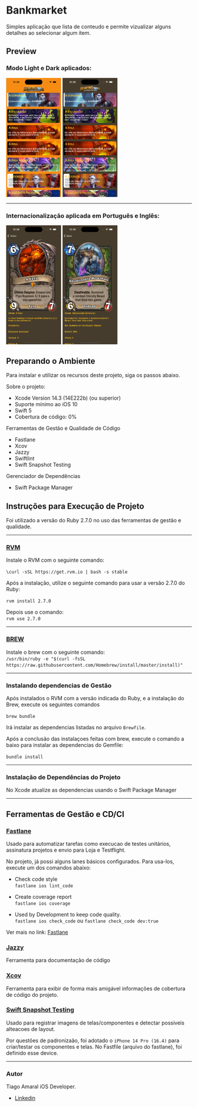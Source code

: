 # Bankmarket

Simples aplicação que lista de conteudo e permite vizualizar alguns detalhes ao selecionar algum item.

## Preview

### Modo Light e Dark aplicados: 
<p float="left">
<kbd><img src="./readmefiles/light-ptbr.png" width="149"/></kbd>
<kbd><img src="./readmefiles/dark-ptbr.png" width="149"/></kbd>
<p>

---

### Internacionalização aplicada em Português e Inglês:

<p float="left">
<kbd><img src="./readmefiles/pt-br.png" width="149"/></kbd>
<kbd><img src="./readmefiles/en-us.png" width="149"/></kbd>
<p>

## Preparando o Ambiente

Para instalar e utilizar os recursos deste projeto, siga os passos abaixo.

Sobre o projeto: <br>
- Xcode Version 14.3 (14E222b) (ou superior)<br>
- Suporte mínimo ao iOS 10<br>
- Swift 5<br>
- Cobertura de código: 0%

Ferramentas de Gestão e Qualidade de Código<br>
- Fastlane
- Xcov
- Jazzy
- Swiftlint
- Swift Snapshot Testing

Gerenciador de Dependências<br>
- Swift Package Manager

## Instruções para Execução de Projeto

Foi utilizado a versão do Ruby 2.7.0 no uso das ferramentas de gestão e qualidade.

---

### [RVM](https://rvm.io/)

Instale o RVM com o seguinte comando: <br>

```\curl -sSL https://get.rvm.io | bash -s stable```

Após a instalação, utilize o seguinte comando para usar a versão 2.7.0 do Ruby:

```rvm install 2.7.0```

Depois use o comando: <br>
```rvm use 2.7.0```

---

### [BREW](https://brew.sh/)

Instale o brew com o seguinte comando: <br>
```/usr/bin/ruby -e "$(curl -fsSL https://raw.githubusercontent.com/Homebrew/install/master/install)"```

---
### Instalando dependencias de Gestão

Após instalados o RVM com a versão indicada do Ruby, e a instalação do Brew, execute os seguintes comandos

```brew bundle```

Irá instalar as dependencias listadas no arquivo `Brewfile`.

Após a conclusão das instalaçoes feitas com brew, execute o comando a baixo para instalar as dependencias do Gemfile:

```bundle install```

---

### Instalação de Dependências do Projeto

No Xcode atualize as dependencias usando o Swift Package Manager

---

## Ferramentas de Gestão e CD/CI

### [Fastlane](https://docs.fastlane.tools/getting-started/ios/setup/)

Usado para automatizar tarefas como execucao de testes unitários, assinatura projetos e envio para Loja e Testflight.

No projeto, já possi alguns lanes básicos configurados. Para usa-los, execute um dos comandos abaixo:

- Check code style<br>
```fastlane ios lint_code```

- Create coverage report<br>
```fastlane ios coverage```

- Used by Development to keep code quality.<br>
```fastlane ios check_code``` ou ```fastlane check_code dev:true```

Ver mais no link: [Fastlane](https://fastlane.tools)

### [Jazzy](https://github.com/realm/jazzy)

Ferramenta para documentação de código

### [Xcov](https://github.com/fastlane-community/xcov)

Ferramenta para exibir de forma mais amigável informações de cobertura de código do projeto.

### [Swift Snapshot Testing](https://github.com/pointfreeco/swift-snapshot-testing)

Usado para registrar imagens de telas/componentes e detectar possiveis alteacoes de layout.

Por questões de padronizaão, foi adotado o `iPhone 14 Pro (16.4)` para criar/testar os componentes e telas. No Fastfile (arquivo do fastlane), foi definido esse device.

--- 

### Autor

Tiago Amaral iOS Developer.
<br>
- [Linkedin](https://www.linkedin.com/in/tiagoamaralios/)